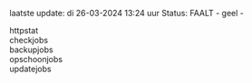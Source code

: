 laatste update: 
di 26-03-2024 13:24   uur 
Status: FAALT - geel - 
<div class="service G">httpstat</div><div class="service G">checkjobs</div><div class="service G">backupjobs</div><div class="service G">opschoonjobs</div><div class="service Y">updatejobs</div>